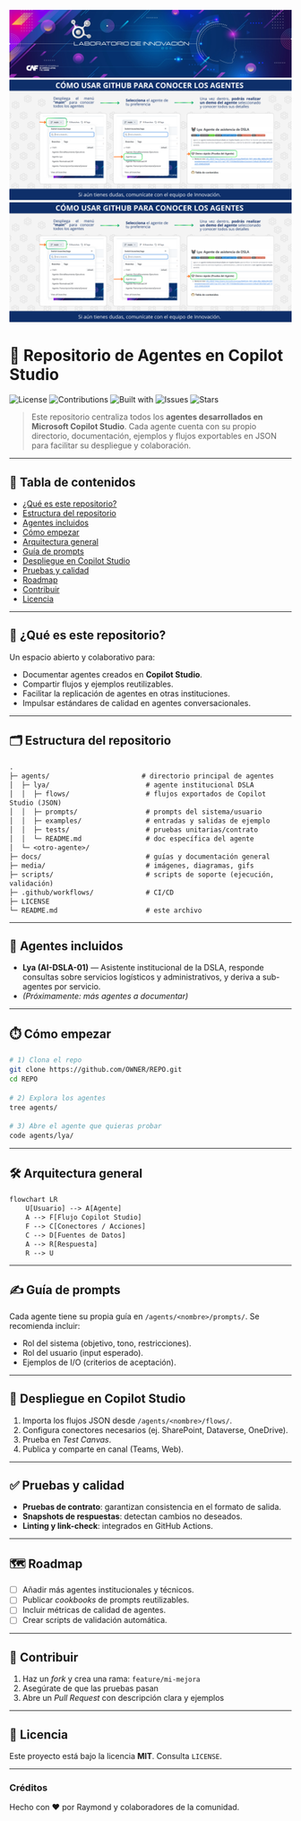 <p align="center">
  <img src="./media/d00f3a1f-c7e0-4a5b-943b-3bc872e4740e.webp" alt="Banner Laboratorio de Innovación"/>
  <img src="./media/GITHUB-4.png" alt="Banner Laboratorio de Innovación"/>
  <img src="./media/GITHUB-5.png" alt="Banner Laboratorio de Innovación"/>
</p>


# 🤖 Repositorio de Agentes en Copilot Studio

![License](https://img.shields.io/badge/license-MIT-informational)
![Contributions](https://img.shields.io/badge/contributions-welcome-success)
![Built with](https://img.shields.io/badge/built%20with-Microsoft%20Copilot%20Studio-0078D4)
![Issues](https://img.shields.io/github/issues/OWNER/REPO)
![Stars](https://img.shields.io/github/stars/OWNER/REPO)

> Este repositorio centraliza todos los **agentes desarrollados en Microsoft Copilot Studio**. Cada agente cuenta con su propio directorio, documentación, ejemplos y flujos exportables en JSON para facilitar su despliegue y colaboración.

---

## 🧭 Tabla de contenidos

* [¿Qué es este repositorio?](#-qué-es-este-repositorio)
* [Estructura del repositorio](#-estructura-del-repositorio)
* [Agentes incluidos](#-agentes-incluidos)
* [Cómo empezar](#-cómo-empezar)
* [Arquitectura general](#-arquitectura-general)
* [Guía de prompts](#-guía-de-prompts)
* [Despliegue en Copilot Studio](#-despliegue-en-copilot-studio)
* [Pruebas y calidad](#-pruebas-y-calidad)
* [Roadmap](#-roadmap)
* [Contribuir](#-contribuir)
* [Licencia](#-licencia)

---

## 📌 ¿Qué es este repositorio?

Un espacio abierto y colaborativo para:

* Documentar agentes creados en **Copilot Studio**.
* Compartir flujos y ejemplos reutilizables.
* Facilitar la replicación de agentes en otras instituciones.
* Impulsar estándares de calidad en agentes conversacionales.

---

## 🗂️ Estructura del repositorio

```text
.
├─ agents/                       # directorio principal de agentes
│  ├─ lya/                        # agente institucional DSLA
│  │  ├─ flows/                   # flujos exportados de Copilot Studio (JSON)
│  │  ├─ prompts/                 # prompts del sistema/usuario
│  │  ├─ examples/                # entradas y salidas de ejemplo
│  │  ├─ tests/                   # pruebas unitarias/contrato
│  │  └─ README.md                # doc específica del agente
│  └─ <otro-agente>/
├─ docs/                          # guías y documentación general
├─ media/                         # imágenes, diagramas, gifs
├─ scripts/                       # scripts de soporte (ejecución, validación)
├─ .github/workflows/             # CI/CD
├─ LICENSE
└─ README.md                      # este archivo
```

---

## 🤖 Agentes incluidos

* **Lya (AI-DSLA-01)** — Asistente institucional de la DSLA, responde consultas sobre servicios logísticos y administrativos, y deriva a sub-agentes por servicio.
* *(Próximamente: más agentes a documentar)*

---

## ⏱️ Cómo empezar

```bash
# 1) Clona el repo
git clone https://github.com/OWNER/REPO.git
cd REPO

# 2) Explora los agentes
tree agents/

# 3) Abre el agente que quieras probar
code agents/lya/
```

---

## 🛠️ Arquitectura general

```mermaid
flowchart LR
    U[Usuario] --> A[Agente]
    A --> F[Flujo Copilot Studio]
    F --> C[Conectores / Acciones]
    C --> D[Fuentes de Datos]
    A --> R[Respuesta]
    R --> U
```

---

## ✍️ Guía de prompts

Cada agente tiene su propia guía en `/agents/<nombre>/prompts/`.
Se recomienda incluir:

* Rol del sistema (objetivo, tono, restricciones).
* Rol del usuario (input esperado).
* Ejemplos de I/O (criterios de aceptación).

---

## 🚀 Despliegue en Copilot Studio

1. Importa los flujos JSON desde `/agents/<nombre>/flows/`.
2. Configura conectores necesarios (ej. SharePoint, Dataverse, OneDrive).
3. Prueba en *Test Canvas*.
4. Publica y comparte en canal (Teams, Web).

---

## ✅ Pruebas y calidad

* **Pruebas de contrato**: garantizan consistencia en el formato de salida.
* **Snapshots de respuestas**: detectan cambios no deseados.
* **Linting y link-check**: integrados en GitHub Actions.

---

## 🗺️ Roadmap

* [ ] Añadir más agentes institucionales y técnicos.
* [ ] Publicar *cookbooks* de prompts reutilizables.
* [ ] Incluir métricas de calidad de agentes.
* [ ] Crear scripts de validación automática.

---

## 🤝 Contribuir

1. Haz un *fork* y crea una rama: `feature/mi-mejora`
2. Asegúrate de que las pruebas pasan
3. Abre un *Pull Request* con descripción clara y ejemplos

---

## 📄 Licencia

Este proyecto está bajo la licencia **MIT**. Consulta `LICENSE`.

---

### Créditos

Hecho con ❤️ por Raymond y colaboradores de la comunidad.
